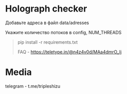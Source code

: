 # Holograph checker

Добавьте адреса в файл data/adresses

Укажите количество потоков в config, NUM_THREADS


>pip install -r requirements.txt
>
>FAQ - https://teletype.in/@n4z4v0d/MAa4dmrO_Ij


# Media
telegram - t.me/tripleshizu